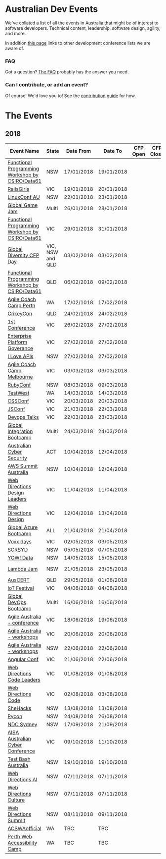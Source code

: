 # Australian Dev Events

We've collated a list of all the events in Australia that might be of interest to software developers. Technical content, leadership, software design, agility, and more.

In addition [this page](https://github.com/Readify/DevEvents/blob/master/otherDevConfLists.md) links to other development conference lists we are aware of.

### FAQ

Got a question? [The FAQ](https://github.com/Readify/DevEvents/blob/master/FAQ.md) probably has the answer you need.

### Can I contribute, or add an event?

Of course! We'd love you to! See the [contribution guide](https://github.com/Readify/DevEvents/blob/master/contributing.md) for how.

# The Events

## 2018

| Event Name | State | Date From | Date To | CFP Open | CFP Close | Tags |
| ---------- | ----- | --------- | ------- | -------- | --------- | ---- |
| [Functional Programming Workshop by CSIRO/Data61](https://groups.google.com/forum/#!topic/nicta-fp/Tfe8WZSblg0) | NSW | 17/01/2018 | 19/01/2018 | | | Haskell |
| [RailsGirls](http://railsgirls.com/melbourne.html) | VIC | 19/01/2018 | 20/01/2018 | | | Ruby on Rails |
| [LinuxConf AU](https://linux.conf.au/) | NSW | 22/01/2018 | 23/01/2018 | | | Linux |
| [Global Game Jam](https://globalgamejam.org/2018/jam-sites?title=&country=AU&locality=&field_site_address_administrative_area=)| Multi | 26/01/2018 | 28/01/2018 | | | GameDev, Hackaton |
| [Functional Programming Workshop by CSIRO/Data61](https://groups.google.com/forum/#!topic/nicta-fp/uRKzcbzwk2A) | VIC | 29/01/2018 | 31/01/2018 | | | Haskell |
| [Global Diversity CFP Day](https://www.globaldiversitycfpday.com/) | VIC, NSW and QLD | 03/02/2018 | 03/02/2018 | | | Conference speaking workshop
| [Functional Programming Workshop by CSIRO/Data61](https://groups.google.com/forum/#!topic/nicta-fp/727xtX7sYgk) | QLD | 06/02/2018 | 09/02/2018 | | | Haskell |
| [Agile Coach Camp Perth](http://www.agilecoachcampaustralia.org/) | WA | 17/02/1018 | 17/02/2018 | | | Agile |
| [CrikeyCon](https://www.crikeycon.com) | QLD | 24/02/1018 | 24/02/2018 | | | Security |
| [1st Conference](https://www.eventbrite.com.au/e/1st-conference-2018-registration-39601332652?aff=es2) | VIC | 26/02/2018 | 27/02/2018 | | | Agile, Lean, Product |
| [Enterprise Platform Goverance](https://www.eventbrite.com/e/enterprise-platform-governance-atlassian-and-you-tickets-40172883175?aff=es2) | VIC | 27/02/2018 | 27/02/2018 | | | Agile, Organisation etc |
| [I Love APIs](https://apigee.com/api-management/#/mde-detail/1126) | NSW | 27/02/2018 | 27/02/2018 | | | APIs |
| [Agile Coach Camp Melbourne](http://www.agilecoachcampaustralia.org/) | VIC | 03/03/2018 | 03/03/2018 | | | Agile |
| [RubyConf](https://www.rubyconf.org.au/2018) | NSW | 08/03/2018 | 09/03/2018 | | | Ruby |
| [TestWest](http://www.testwest.org/) | WA | 14/03/2018 | 14/03/2018 | | | Testing |
| [CSSConf](https://2018.cssconf.com.au/) | VIC | 20/03/2018 | 20/03/2018 | | | CSS/Web |
| [JSConf](http://2018.jsconfau.com/) | VIC | 21/03/2018 | 22/03/2018 | | | JS/Web |
| [Devops Talks](https://www.eventbrite.com.au/e/devops-talks-conference-2018-22-23-march-melbourne-australia-tickets-34591493087) | VIC | 22/03/2018 | 23/03/2018 | | | Devops |
| [Global Integration Bootcamp](https://www.globalintegrationbootcamp.com/) | Multi | 24/03/2018 | 24/03/2018 | | | Integration, APIs, Azure |
| [Australian Cyber Security](https://acsc2018.com.au/) | ACT | 10/04/2018 | 12/04/2018 | | | Security |
| [AWS Summit Australia](https://aws.amazon.com/events/aws-summit-is-coming/?mkt_tok=eyJpIjoiT0RGa01qVmpOMlJrWlRWaSIsInQiOiJMWWZMZTNNczFOQUJxOTF3QkpQTkxxT2hpbDZkNEw3RXVPRmdmb0RGZVJoaHlxYnowOEpWTHZZaExaQ296clppZ1N6Qmt1ajgwV3JKSnpweXkzZTUrWGhzZkhIc1AyZUdaaEloSG9WXC9vVEVrWU1OY3lQQ1wvdWZLbFcwNGJEYWxsIn0%3D) | NSW | 10/04/2018 | 12/04/2018 | | | AWS |
| [Web Directions Design Leaders](http://www.webdirections.org/designleaders/) | VIC | 11/04/2018 | 11/04/2018 | | | Team lead/culture |
| [Web Directions Design](http://www.webdirections.org/design/) | VIC | 12/04/2018 | 13/04/2018 | | | Web/Design |
| [Global Azure Bootcamp](https://global.azurebootcamp.net/) | ALL | 21/04/2018 | 21/04/2018 | | | Azure |
| [Voxx days](https://voxxeddays.com/melbourne/) | VIC | 02/05/2018 | 03/05/2018 | | | Various |
| [SCRSYD](https://scrsyd.wordpress.com/) | NSW | 05/05/2018 | 07/05/2018 | | | Agile |
| [YOW! Data](http://data.yowconference.com.au/) | NSW | 14/05/2018 | 15/05/2018 | | | Data |
| [Lambda Jam](http://lambdajam.yowconference.com.au/) | NSW | 21/05/2018 | 23/05/2018 | | | Functional Programming |
| [AusCERT](https://conference.auscert.org.au/) | QLD | 29/05/2018 | 01/06/2018 | | | Security |
| [IoT Festival](https://www.eventbrite.com.au/e/iot-festival-conference-2018-tickets-39683645853?aff=es2) | VIC | 04/06/2018 | 04/06/2018 | | | IOT |
| [Global DevOps Bootcamp](http://globaldevopsbootcamp.com/) | Multi | 16/06/2018 | 16/06/2018 | | | Devops |
| [Agile Australia - conference](http://agileaustralia.com.au/2018/) | VIC | 18/06/2018 | 19/06/2018 | | | Agile |
| [Agile Australia - workshops](http://agileaustralia.com.au/2018/) | VIC | 20/06/2018 | 20/06/2018 | | | Agile |
| [Agile Australia - workshops](http://agileaustralia.com.au/2018/) | NSW | 22/06/2018 | 22/06/2018 | | | Agile |
| [Angular Conf](https://www.angularconf.com.au/) | VIC | 21/06/2018 | 22/06/2018 | | | Angular |
| [Web Directions Code Leaders](http://www.webdirections.org/leaders/) | VIC | 01/08/2018 | 01/08/2018 | | | Team lead/culture |
| [Web Directions Code](http://www.webdirections.org/code/) | VIC | 02/08/2018 | 03/08/2018 | | | Web (more code) |
| [SheHacks](http://shehacks.com.au/) | NSW | 13/08/2018 | 13/08/2018 | | | Hackathon |
| [Pycon](http://2018.pycon-au.org/) | NSW | 24/08/2018 | 26/08/2018 | | | Python |
| [NDC Sydney](http://www.ndcsydney.com/) | NSW | 17/09/2018 | 21/09/2018 | | | Various |
| [AISA Australian Cyber Conference](https://cyberconference.com.au) | VIC | 09/10/2018 | 11/10/2018 | | | Security |
| [Test Bash Australia](https://www.ministryoftesting.com/2017/11/testbash-australia-throw-another-testbash-barbie/) | NSW | 19/10/2018 | 19/10/2018 | | | Testing |
| [Web Directions AI](http://www.webdirections.org/ai/) | NSW | 07/11/2018 | 07/11/2018 | | | AI |
| [Web Directions Culture](http://www.webdirections.org/culture/) | NSW | 07/11/2018 | 07/11/2018 | | | Culture |
| [Web Directions Summit](http://www.webdirections.org/wds/) | NSW | 08/11/2018 | 09/11/2018 | | | Web (front end/design) |
| [ACSWAofficial](https://www.acs.org.au/) | WA | TBC | TBC | | |  Various |
| [Perth Web Accessibility Camp](https://www.facebook.com/PerthWebAccessibilityCamp/) | WA | TBC | TBC | | |  Web accessibility |
